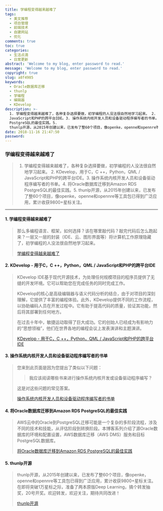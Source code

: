 ```yaml
---
title: 学编程变得越来越难了
tags:
  - 美文推荐
  - 项目管理
  - 前端技术
  - 自建网站
  - 优化
comments: true
toc: true
categories:
  - 生活点滴
  - 日常更新
abstract: 'Welcome to my blog, enter password to read.'
message: 'Welcome to my blog, enter password to read.'
copyright: true
slug: a8f4985
keywords:
  - Oracle数据库迁移
  - thunlp
  - 学编程
  - 编辑器
  - KDevelop
description: >-
  1. 学编程变得越来越难了，各种复杂选择要做，初学编程的人没法很自然地学习起来。 2. KDevelop，用于C，C ++，Python，QML /
  JavaScript和PHP的跨平台IDE。3. 操作系统内核开发人员和设备驱动程序编写者的书单。4. 将Oracle数据库迁移到Amazon RDS
  PostgreSQL的最佳实践。5.
  thunlp开源，从2015年创建以来，已发布了整60个项目，像openke，openne和opennre等工具包已得到广泛应用，累计收获9800+星标关注。。
date: 2018-11-16 21:47:50
password:
---
```

<script type="text/javascript" src="/assets/js/dist/bai.js"></script>

### 学编程变得越来越难了
>  1. 学编程变得越来越难了，各种复杂选择要做，初学编程的人没法很自然地学习起来。 2. KDevelop，用于C，C ++，Python，QML / JavaScript和PHP的跨平台IDE。3. 操作系统内核开发人员和设备驱动程序编写者的书单。4. 将Oracle数据库迁移到Amazon RDS PostgreSQL的最佳实践。5. thunlp开源，从2015年创建以来，已发布了整60个项目，像openke，openne和opennre等工具包已得到广泛应用，累计收获9800+星标关注。

---
#### 1. 学编程变得越来越难了
>  那么多编程语言、框架，如何选择？该在哪里敲代码？敲完代码后怎么跑起来？一层又一层的封装（IDE、云、图形界面等）将计算机工作原理隐藏了，初学编程的人没法很自然地学习起来。
>
> [学编程变得越来越难了](http://allendowney.blogspot.com/2018/02/learning-to-program-is-getting-harder.html)

#### 2. KDevelop - 用于C，C ++，Python，QML / JavaScript和PHP的跨平台IDE
> KDevelop IDE基于现代开源技术，为处理任何规模项目的程序员提供了无缝的开发环境。它可以帮助您在完成任务的同时完成工作。
>
> KDevelop的核心是高级编辑器与语义代码分析的结合，由于对项目的深刻理解，它提供了丰富的编程体验。此外，KDevelop提供不同的工作流程，以协助编码人员在开发过程中。它有助于提高代码的质量，验证其功能，然后将其部署到任何地方。
>
> 在过去十年中，敏捷运动取得了巨大成功。它的创始人已经成为有影响力的“思想领袖”，他们在世界各地的编程会议上发表演讲和主题演讲。
>
> [KDevelop - 用于C，C ++，Python，QML / JavaScript和PHP的跨平台IDE](https://www.kdevelop.org/)

#### 3. 操作系统内核开发人员和设备驱动程序编写者的书单
> 您来到此页面是因为您提出了类似以下问题：
>
>> 我应该阅读哪些书来进行操作系统内核开发或设备驱动程序编写？
>
> 这是对这些问题的常见答案。
>
> [操作系统内核开发人员和设备驱动程序编写者的书单](http://jdebp.eu./FGA/operating-system-books.html)

#### 4. 将Oracle数据库迁移到Amazon RDS PostgreSQL的最佳实践
> AWS云中的Oracle到PostgreSQL迁移可能是一个复杂的多阶段流程，涉及不同的技术和技能，从评估阶段到转换阶段。本博客系列介绍了源Oracle数据库的环境和配置设置，AWS数据库迁移（AWS DMS）服务和目标PostgreSQL数据库。
>
> [将Oracle数据库迁移到Amazon RDS PostgreSQL的最佳实践](https://aws.amazon.com/cn/blogs/database/best-practices-for-migrating-an-oracle-database-to-amazon-rds-postgresql-or-amazon-aurora-postgresql-migration-process-and-infrastructure-considerations/)

#### 5. thunlp开源
> thunlp开源，从2015年创建以来，已发布了整60个项目，像openke，openne和opennre等工具包已得到广泛应用，累计收获9800+星标关注。在即将突破1万星标之际，准备了两本原版Deep Learning，搞个转发抽奖，20号开奖。欢迎转发，欢迎关注，期待共同改进！
>
> [thunlp开源](https://github.com/thunlp/)
